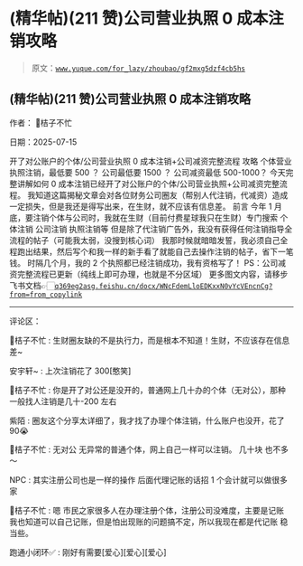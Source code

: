 # (精华帖)(211 赞)公司营业执照 0 成本注销攻略

> 原文：[`www.yuque.com/for_lazy/zhoubao/gf2mxg5dzf4cb5hs`](https://www.yuque.com/for_lazy/zhoubao/gf2mxg5dzf4cb5hs)

## (精华帖)(211 赞)公司营业执照 0 成本注销攻略

作者： 🍊桔子不忙

日期：2025-07-15

开了对公账户的个体/公司营业执照 0 成本注销+公司减资完整流程 攻略 个体营业执照注销，最低要 500 ？ 公司最低要 1500 ？
公司减资最低 500-1000？ 今天完整讲解如何 0 成本注销已经开了对公账户的个体/公司营业执照+公司减资完整流程。
我知道这篇揭秘文章会对各位财务公司圈友（帮别人代注销，代减资）造成一定损失，但是我还是得写出来，在生财，就不应该有信息差。 前言
今年 1 月底，要注销个体与公司时，我就在生财（目前付费星球我只在生财）专门搜索 个体注销 公司注销 执照注销等
但是除了代注销广告外，我没有获得任何注销指导全流程的帖子（可能我太弱，没搜到核心词）
我那时候就暗暗发誓，我必须自己全程跑出结果，然后写个和我一样的新手看了就能自己去操作注销的帖子，省下一笔钱。
时隔几个月，我的 2 个执照都已经注销成功，我有资格写了！ PS：公司减资完整流程已更新（纯线上即可办理，也就是不分区域）
更多图文内容，请移步飞书文档👉🏻[`q369eg2asg.feishu.cn/docx/WNcFdemLloEDKxxN0vYcVEncnCg?from=from_copylink`](https://q369eg2asg.feishu.cn/docx/WNcFdemLloEDKxxN0vYcVEncnCg?from=from_copylink)

* * *

评论区：

🍊桔子不忙 : 生财圈友缺的不是执行力，而是根本不知道！生财，不应该存在信息差~

安宇轩~ : 上次注销花了 300[憨笑]

🍊桔子不忙 : 你是开了对公还是没开的，普通网上几十办的个体（无对公），那种一般找人注销是几十-200 左右

紫陌 : 圈友这个分享太详细了，我才找了办理个体注销，什么账户也没开，花了 90😭

🍊桔子不忙 : 无对公 无异常的普通个体，网上自己一样可以注销。 几十块 也不多～

NPC : 其实注册公司也是一样的操作 后面代理记账的话招 1 个会计就可以做很多家

🍊桔子不忙 : 嗯 市民之家很多人在办理注册个体，注册公司没难度，主要是记账 我也知道可以自己记账，但是怕出现账的问题搞不定，所以我现在都是代记账 稳当些。

跑通小闭环✅ : 刚好有需要[爱心][爱心][爱心]